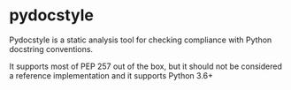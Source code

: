 # pydocstyle

Pydocstyle is a static analysis tool for checking compliance with Python docstring conventions.

It supports most of PEP 257 out of the box, but it should not be considered a reference implementation and it supports Python 3.6+